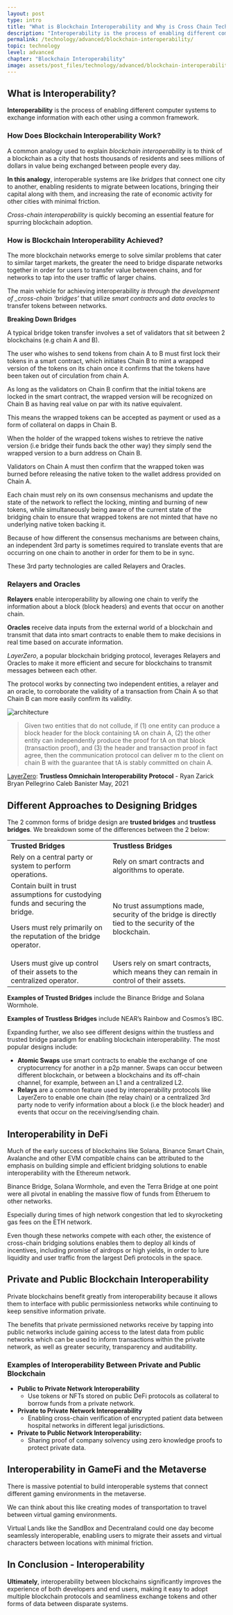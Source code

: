 ```yaml
---
layout: post
type: intro
title: "What is Blockchain Interoperability and Why is Cross Chain Technology so Important?"
description: "Interoperability is the process of enabling different computer systems to exchange information with each other using a common framework."
permalink: /technology/advanced/blockchain-interoperability/
topic: technology
level: advanced
chapter: "Blockchain Interoperability"
image: assets/post_files/technology/advanced/blockchain-interoperability/meta.jpg
---
```


## What is Interoperability?

**Interoperability** is the process of enabling different computer systems to exchange information with each other using a common framework.

### How Does Blockchain Interoperability Work?

A common analogy used to explain _blockchain interoperability_ is to think of a blockchain as a city that hosts thousands of residents and sees millions of dollars in value being exchanged between people every day.

**In this analogy**, interoperable systems are like _bridges_ that connect one city to another, enabling residents to migrate between locations, bringing their capital along with them, and increasing the rate of economic activity for other cities with minimal friction.

_Cross-chain interoperability_ is quickly becoming an essential feature for spurring blockchain adoption.

### How is Blockchain Interoperability Achieved?

The more blockchain networks emerge to solve similar problems that cater to similar target markets, the greater the need to bridge disparate networks together in order for users to transfer value between chains, and for networks to tap into the user traffic of larger chains.

The main vehicle for achieving interoperability _is through the development of \_cross-chain ‘bridges’_ that utilize _smart contracts_ and _data oracles_ to transfer tokens between networks.

**Breaking Down Bridges**

A typical bridge token transfer involves a set of validators that sit between 2 blockchains (e.g chain A and B).

The user who wishes to send tokens from chain A to B must first lock their tokens in a smart contract, which initiates Chain B to mint a wrapped version of the tokens on its chain once it confirms that the tokens have been taken out of circulation from chain A.

As long as the validators on Chain B confirm that the initial tokens are locked in the smart contract, the wrapped version will be recognized on Chain B as having real value on par with its native equivalent.

This means the wrapped tokens can be accepted as payment or used as a form of collateral on dapps in Chain B.

When the holder of the wrapped tokens wishes to retrieve the native version (i.e bridge their funds back the other way) they simply send the wrapped version to a burn address on Chain B.

Validators on Chain A must then confirm that the wrapped token was burned before releasing the native token to the wallet address provided on Chain A.

Each chain must rely on its own consensus mechanisms and update the state of the network to reflect the locking, minting and burning of new tokens, while simultaneously being aware of the current state of the bridging chain to ensure that wrapped tokens are not minted that have no underlying native token backing it.

Because of how different the consensus mechanisms are between chains, an independent 3rd party is sometimes required to translate events that are occurring on one chain to another in order for them to be in sync.

These 3rd party technologies are called Relayers and Oracles.

### Relayers and Oracles

**Relayers** enable interoperability by allowing one chain to verify the information about a block (block headers) and events that occur on another chain.

**Oracles** receive data inputs from the external world of a blockchain and transmit that data into smart contracts to enable them to make decisions in real time based on accurate information.

_LayerZero_, a popular blockchain bridging protocol, leverages Relayers and Oracles to make it more efficient and secure for blockchains to transmit messages between each other.

The protocol works by connecting two independent entities, a relayer and an oracle, to corroborate the validity of a transaction from Chain A so that Chain B can more easily confirm its validity.

![architecture]({{site.baseurl_root}}/assets/post_files/technology/advanced/blockchain-interoperability/ZBF_graphics_AUG_oracle-relayer.jpg)

> Given two entities that do not collude, if (1) one entity can produce a block header for the block containing tA on chain A, (2) the other entity can independently produce the proof for tA on that block (transaction proof), and (3) the header and transaction proof in fact agree, then the communication protocol can deliver m to the client on chain B with the guarantee that tA is stably committed on chain A.

[LayerZero](https://layerzero.network/pdf/LayerZero_Whitepaper_Release.pdf): **Trustless Omnichain Interoperability Protocol** - Ryan Zarick Bryan Pellegrino Caleb Banister May, 2021

## Different Approaches to Designing Bridges

The 2 common forms of bridge design are **trusted bridges** and **trustless bridges**. We breakdown some of the differences between the 2 below:
<br>

<table class="table">
    <tr>
        <td>
            <strong>Trusted Bridges</strong>
        </td>
        <td>
            <strong>Trustless Bridges</strong>
        </td>
    </tr>
    <tr>
        <td>
            Rely on a central party or system to perform operations.
        </td>
        <td>
            Rely on smart contracts and algorithms to operate.
        </td>
    </tr>
    <tr>
        <td>
            Contain built in trust assumptions for custodying funds and securing the bridge.
            <p>
                Users must rely primarily on the reputation of the bridge operator.
            </p>
        </td>
        <td>
            No trust assumptions made, security of the bridge is directly tied to the security of the blockchain.
        </td>
    </tr>
    <tr>
        <td>
            Users must give up control of their assets to the centralized operator.
        </td>
        <td>
            Users rely on smart contracts, which means they can remain in control of their assets.
        </td>
    </tr>
</table>

**Examples of Trusted Bridges** include the Binance Bridge and Solana Wormhole.

**Examples of Trustless Bridges** include NEAR’s Rainbow and Cosmos’s IBC.

Expanding further, we also see different designs within the trustless and trusted bridge paradigm for enabling blockchain interoperability. The most popular designs include:

- **Atomic Swaps** use smart contracts to enable the exchange of one cryptocurrency for another in a p2p manner. Swaps can occur between different blockchain, or between a blockchains and its off-chain channel, for example, between an L1 and a centralized L2.
- **Relays** are a common feature used by interoperability protocols like LayerZero to enable one chain (the relay chain) or a centralized 3rd party node to verify information about a block (i.e the block header) and events that occur on the receiving/sending chain.

## Interoperability in DeFi

Much of the early success of blockchains like Solana, Binance Smart Chain, Avalanche and other EVM compatible chains can be attributed to the emphasis on building simple and efficient bridging solutions to enable interoperability with the Ethereum network.

Binance Bridge, Solana Wormhole, and even the Terra Bridge at one point were all pivotal in enabling the massive flow of funds from Etheruem to other networks.

Especially during times of high network congestion that led to skyrocketing gas fees on the ETH network.

Even though these networks compete with each other, the existence of cross-chain bridging solutions enables them to deploy all kinds of incentives, including promise of airdrops or high yields, in order to lure liquidity and user traffic from the largest Defi protocols in the space.

## Private and Public Blockchain Interoperability

Private blockchains benefit greatly from interoperability because it allows them to interface with public permissionless networks while continuing to keep sensitive information private.

The benefits that private permissioned networks receive by tapping into public networks include gaining access to the latest data from public networks which can be used to inform transactions within the private network, as well as greater security, transparency and auditability.

### Examples of Interoperability Between Private and Public Blockchain

- **Public to Private Network Interoperability**
  - Use tokens or NFTs stored on public DeFi protocols as collateral to borrow funds from a private network.
- **Private to Private Network Interoperability**
  - Enabling cross-chain verification of encrypted patient data between hospital networks in different legal jurisdictions.
- **Private to Public Network Interoperability:**
  - Sharing proof of company solvency using zero knowledge proofs to protect private data.

## Interoperability in GameFi and the Metaverse

There is massive potential to build interoperable systems that connect different gaming environments in the metaverse.

We can think about this like creating modes of transportation to travel between virtual gaming environments.

Virtual Lands like the SandBox and Decentraland could one day become seamlessly interoperable, enabling users to migrate their assets and virtual characters between locations with minimal friction.

## In Conclusion - Interoperability

**Ultimately**, interoperability between blockchains significantly improves the experience of both developers and end users, making it easy to adopt multiple blockchain protocols and seamliness exchange tokens and other forms of data between disparate systems.
